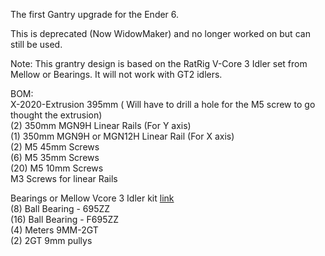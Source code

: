 The first Gantry upgrade for the Ender 6.

This is deprecated (Now WidowMaker) and no longer worked on but can still be used.

Note: This grantry design is based on the RatRig V-Core 3 Idler set from Mellow or Bearings. It will not work with GT2 idlers.

BOM:  <br />
X-2020-Extrusion 395mm ( Will have to drill a hole for the M5 screw to go thought the extrusion) <br />
(2) 350mm MGN9H Linear Rails (For Y axis)  <br />
(1) 350mm MGN9H or MGN12H Linear Rail (For X axis)  <br />
(2) M5 45mm Screws  <br />
(6) M5 35mm Screws  <br />
(20) M5 10mm Screws  <br />
M3 Screws for linear Rails  <br />

Bearings or Mellow Vcore 3 Idler kit <a href="https://www.aliexpress.us/item/3256803356356203.html?spm=a2g0o.order_list.order_list_main.125.49dc1802IR3fcw&gatewayAdapt=glo2usa4itemAdapt&_randl_shipto=US">link</a>  <br />
(8) Ball Bearing - 695ZZ  <br />
(16) Ball Bearing - F695ZZ  <br />
(4) Meters 9MM-2GT  <br />
(2) 2GT 9mm pullys  <br />
